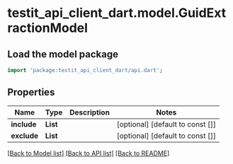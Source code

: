 # testit_api_client_dart.model.GuidExtractionModel

## Load the model package
```dart
import 'package:testit_api_client_dart/api.dart';
```

## Properties
Name | Type | Description | Notes
------------ | ------------- | ------------- | -------------
**include** | **List<String>** |  | [optional] [default to const []]
**exclude** | **List<String>** |  | [optional] [default to const []]

[[Back to Model list]](../README.md#documentation-for-models) [[Back to API list]](../README.md#documentation-for-api-endpoints) [[Back to README]](../README.md)


